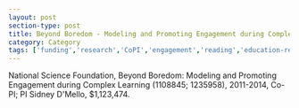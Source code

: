 ```yaml
---
layout: post
section-type: post
title: Beyond Boredom - Modeling and Promoting Engagement during Complex Learning
category: Category
tags: ['funding','research','CoPI','engagement','reading','education-research']
---
```

National Science Foundation, Beyond Boredom: Modeling and Promoting Engagement during Complex Learning (1108845; 1235958), 2011-2014, Co-PI; PI Sidney D'Mello, $1,123,474. 

